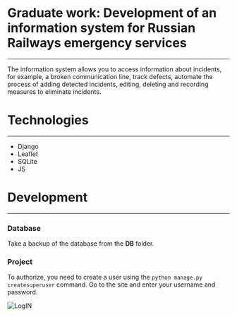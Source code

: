 # Graduate work: Development of an information system for Russian Railways emergency services
___
The information system allows you to access information about incidents, for example, 
a broken communication line, track defects, automate the process of adding detected incidents, 
editing, deleting and recording measures to eliminate incidents.
# Technologies
___
- Django
- Leaflet
- SQLite
- JS

# Development
___
### Database
Take a backup of the database from the __DB__ folder.
### Project
To authorize, you need to create a user using the `python manage.py createsuperuser` command.
Go to the site and enter your username and password.

![LogIN](https://github.com/nemooo-trash/images_git/blob/master/images/login.png)



